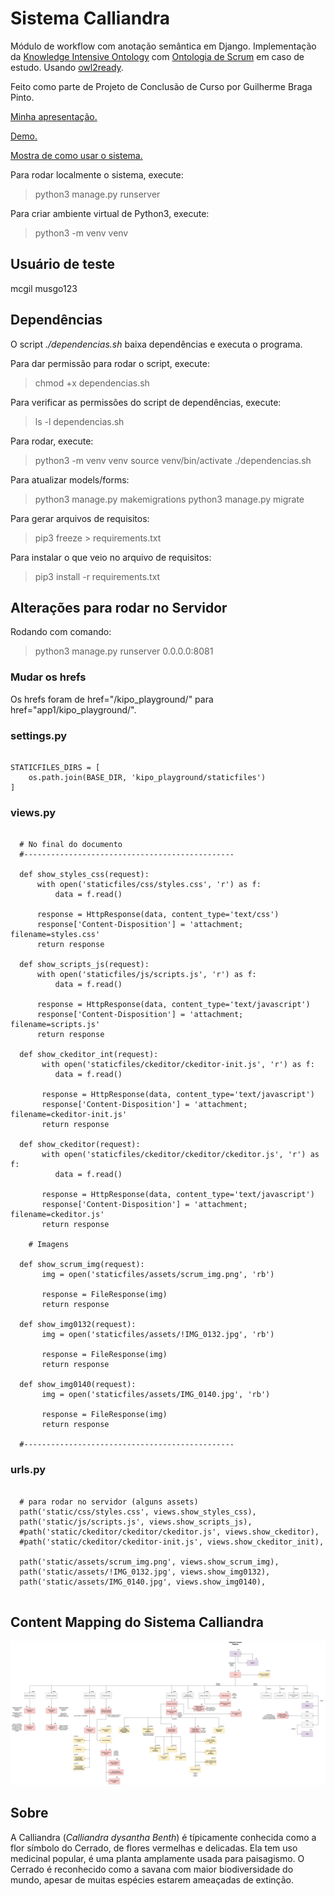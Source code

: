 # Sistema Calliandra

Módulo de workflow com anotação semântica em Django. Implementação da [Knowledge Intensive Ontology](https://www.researchgate.net/publication/282939286_KIPO_the_knowledge-intensive_process_ontology) com [Ontologia de Scrum](https://www.researchgate.net/publication/260480541_Integration_of_classical_and_agile_project_management_methodologies_based_on_ontological_models) em caso de estudo. Usando [owl2ready](https://owlready2.readthedocs.io/en/v0.37/#).

Feito como parte de Projeto de Conclusão de Curso por Guilherme Braga Pinto. 

[Minha apresentação.](https://www.youtube.com/watch?v=bHcpC9uw4fE)

[Demo.](https://youtu.be/rF9q-QBYfUI)

[Mostra de como usar o sistema.](https://youtu.be/z_WLy9MxVFA)

Para rodar localmente o sistema, execute:

> python3 manage.py runserver

Para criar ambiente virtual de Python3, execute:

> python3 -m venv venv

## Usuário de teste

mcgil
musgo123

## Dependências

O script *./dependencias.sh* baixa dependências e executa o programa. 

Para dar permissão para rodar o script, execute:

> chmod +x dependencias.sh

Para verificar as permissões do script de dependências, execute:

> ls -l dependencias.sh

Para rodar, execute:

> python3 -m venv venv
> source venv/bin/activate
> ./dependencias.sh

Para atualizar models/forms:

> python3 manage.py makemigrations
> python3 manage.py migrate

Para gerar arquivos de requisitos:

> pip3 freeze > requirements.txt 

Para instalar o que veio no arquivo de requisitos:

> pip3 install -r requirements.txt

## Alterações para rodar no Servidor

Rodando com comando:

> python3 manage.py runserver 0.0.0.0:8081

### Mudar os hrefs

Os hrefs foram de href="/kipo_playground/" para href="app1/kipo_playground/". 

### settings.py

````

STATICFILES_DIRS = [
    os.path.join(BASE_DIR, 'kipo_playground/staticfiles')
]

````

### views.py

````

  # No final do documento
  #-----------------------------------------------

  def show_styles_css(request):
      with open('staticfiles/css/styles.css', 'r') as f:
          data = f.read()

      response = HttpResponse(data, content_type='text/css') 
      response['Content-Disposition'] = 'attachment; filename=styles.css'
      return response

  def show_scripts_js(request):
      with open('staticfiles/js/scripts.js', 'r') as f:
          data = f.read()

      response = HttpResponse(data, content_type='text/javascript')
      response['Content-Disposition'] = 'attachment; filename=scripts.js'
      return response

  def show_ckeditor_int(request):
       with open('staticfiles/ckeditor/ckeditor-init.js', 'r') as f:
          data = f.read()

       response = HttpResponse(data, content_type='text/javascript')
       response['Content-Disposition'] = 'attachment; filename=ckeditor-init.js'
       return response

  def show_ckeditor(request):
       with open('staticfiles/ckeditor/ckeditor/ckeditor.js', 'r') as f:
          data = f.read()

       response = HttpResponse(data, content_type='text/javascript')
       response['Content-Disposition'] = 'attachment; filename=ckeditor.js'
       return response

    # Imagens

  def show_scrum_img(request):
       img = open('staticfiles/assets/scrum_img.png', 'rb')

       response = FileResponse(img)
       return response

  def show_img0132(request):
       img = open('staticfiles/assets/!IMG_0132.jpg', 'rb')

       response = FileResponse(img)
       return response

  def show_img0140(request):
       img = open('staticfiles/assets/IMG_0140.jpg', 'rb')

       response = FileResponse(img)
       return response
      
  #-----------------------------------------------

````

### urls.py

````

  # para rodar no servidor (alguns assets)
  path('static/css/styles.css', views.show_styles_css),
  path('static/js/scripts.js', views.show_scripts_js),
  #path('static/ckeditor/ckeditor/ckeditor.js', views.show_ckeditor),
  #path('static/ckeditor/ckeditor-init.js', views.show_ckeditor_init),

  path('static/assets/scrum_img.png', views.show_scrum_img),
  path('static/assets/!IMG_0132.jpg', views.show_img0132),
  path('static/assets/IMG_0140.jpg', views.show_img0140),


````

## Content Mapping do Sistema Calliandra

![Img](https://github.com/gui1080/TCC_ProjetoCalliandra/blob/master/Midia%20Externa/content_mapping.png)

## Sobre

A Calliandra (*Calliandra dysantha Benth*) é típicamente conhecida como a flor símbolo do Cerrado, de flores vermelhas e delicadas. Ela tem uso medicinal popular, é uma planta amplamente usada para paisagismo. O Cerrado é reconhecido como a savana com maior biodiversidade do mundo, apesar de muitas espécies estarem ameaçadas de extinção.

